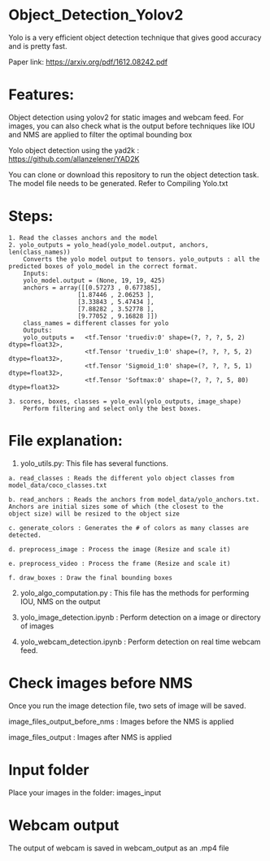 # Object_Detection_Yolov2
Yolo is a very efficient object detection technique that gives good accuracy and is pretty fast.

Paper link: https://arxiv.org/pdf/1612.08242.pdf

# Features:

Object detection using yolov2 for static images and webcam feed. For images, you can also check what is the output before techniques like IOU and NMS are applied to filter the optimal bounding box

Yolo object detection using the yad2k : https://github.com/allanzelener/YAD2K 

You can clone or download this repository to run the object detection task. The model file needs to be generated. Refer to Compiling Yolo.txt

# Steps:

	1. Read the classes anchors and the model
	2. yolo_outputs = yolo_head(yolo_model.output, anchors, len(class_names))       
		Converts the yolo model output to tensors. yolo_outputs : all the predicted boxes of yolo_model in the correct format.
		Inputs:
		yolo_model.output = (None, 19, 19, 425) 
		anchors = array([[0.57273 , 0.677385],
					   [1.87446 , 2.06253 ],
					   [3.33843 , 5.47434 ],
					   [7.88282 , 3.52778 ],
					   [9.77052 , 9.16828 ]])
		class_names = different classes for yolo 
		Outputs:
		yolo_outputs =   <tf.Tensor 'truediv:0' shape=(?, ?, ?, 5, 2) dtype=float32>,
						 <tf.Tensor 'truediv_1:0' shape=(?, ?, ?, 5, 2) dtype=float32>,
						 <tf.Tensor 'Sigmoid_1:0' shape=(?, ?, ?, 5, 1) dtype=float32>,
						 <tf.Tensor 'Softmax:0' shape=(?, ?, ?, 5, 80) dtype=float32>
						 
	3. scores, boxes, classes = yolo_eval(yolo_outputs, image_shape)        
		Perform filtering and select only the best boxes.  
    
    
 # File explanation:
  1. yolo_utils.py: This file has several functions.
  
    a. read_classes : Reads the different yolo object classes from model_data/coco_classes.txt
  
    b. read_anchors : Reads the anchors from model_data/yolo_anchors.txt. Anchors are initial sizes some of which (the closest to the              object size) will be resized to the object size
    
    c. generate_colors : Generates the # of colors as many classes are detected.
    
    d. preprocess_image : Process the image (Resize and scale it)
    
    e. preprocess_video : Process the frame (Resize and scale it)
    
    f. draw_boxes : Draw the final bounding boxes
      
  2. yolo_algo_computation.py : This file has the methods for performing IOU, NMS on the output
  
  3. yolo_image_detection.ipynb : Perform detection on a image or directory of images
  
  4. yolo_webcam_detection.ipynb : Perform detection on real time webcam feed.
  
  # Check images before NMS
  
  Once you run the image detection file, two sets of image will be saved.
  
  image_files_output_before_nms : Images before the NMS is applied
  
  image_files_output : Images after NMS is applied
  
  # Input folder
  
  Place your images in the folder: images_input
  
  # Webcam output
  
  The output of webcam is saved in webcam_output as an .mp4 file 
